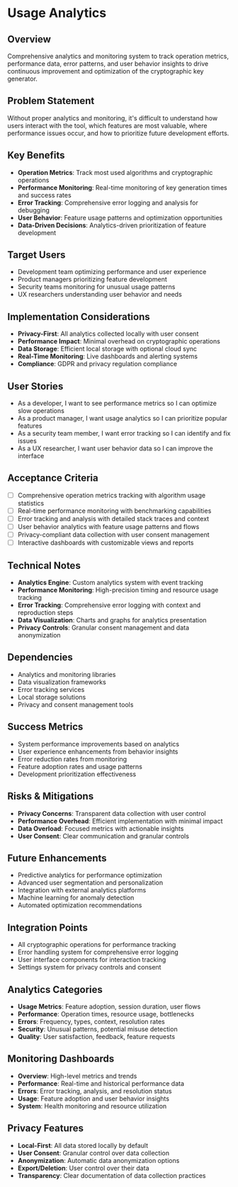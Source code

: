 # Usage Analytics

## Overview
Comprehensive analytics and monitoring system to track operation metrics, performance data, error patterns, and user behavior insights to drive continuous improvement and optimization of the cryptographic key generator.

## Problem Statement
Without proper analytics and monitoring, it's difficult to understand how users interact with the tool, which features are most valuable, where performance issues occur, and how to prioritize future development efforts.

## Key Benefits
- **Operation Metrics**: Track most used algorithms and cryptographic operations
- **Performance Monitoring**: Real-time monitoring of key generation times and success rates
- **Error Tracking**: Comprehensive error logging and analysis for debugging
- **User Behavior**: Feature usage patterns and optimization opportunities
- **Data-Driven Decisions**: Analytics-driven prioritization of feature development

## Target Users
- Development team optimizing performance and user experience
- Product managers prioritizing feature development
- Security teams monitoring for unusual usage patterns
- UX researchers understanding user behavior and needs

## Implementation Considerations
- **Privacy-First**: All analytics collected locally with user consent
- **Performance Impact**: Minimal overhead on cryptographic operations
- **Data Storage**: Efficient local storage with optional cloud sync
- **Real-Time Monitoring**: Live dashboards and alerting systems
- **Compliance**: GDPR and privacy regulation compliance

## User Stories
- As a developer, I want to see performance metrics so I can optimize slow operations
- As a product manager, I want usage analytics so I can prioritize popular features
- As a security team member, I want error tracking so I can identify and fix issues
- As a UX researcher, I want user behavior data so I can improve the interface

## Acceptance Criteria
- [ ] Comprehensive operation metrics tracking with algorithm usage statistics
- [ ] Real-time performance monitoring with benchmarking capabilities
- [ ] Error tracking and analysis with detailed stack traces and context
- [ ] User behavior analytics with feature usage patterns and flows
- [ ] Privacy-compliant data collection with user consent management
- [ ] Interactive dashboards with customizable views and reports

## Technical Notes
- **Analytics Engine**: Custom analytics system with event tracking
- **Performance Monitoring**: High-precision timing and resource usage tracking
- **Error Tracking**: Comprehensive error logging with context and reproduction steps
- **Data Visualization**: Charts and graphs for analytics presentation
- **Privacy Controls**: Granular consent management and data anonymization

## Dependencies
- Analytics and monitoring libraries
- Data visualization frameworks
- Error tracking services
- Local storage solutions
- Privacy and consent management tools

## Success Metrics
- System performance improvements based on analytics
- User experience enhancements from behavior insights
- Error reduction rates from monitoring
- Feature adoption rates and usage patterns
- Development prioritization effectiveness

## Risks & Mitigations
- **Privacy Concerns**: Transparent data collection with user control
- **Performance Overhead**: Efficient implementation with minimal impact
- **Data Overload**: Focused metrics with actionable insights
- **User Consent**: Clear communication and granular controls

## Future Enhancements
- Predictive analytics for performance optimization
- Advanced user segmentation and personalization
- Integration with external analytics platforms
- Machine learning for anomaly detection
- Automated optimization recommendations

## Integration Points
- All cryptographic operations for performance tracking
- Error handling system for comprehensive error logging
- User interface components for interaction tracking
- Settings system for privacy controls and consent

## Analytics Categories
- **Usage Metrics**: Feature adoption, session duration, user flows
- **Performance**: Operation times, resource usage, bottlenecks
- **Errors**: Frequency, types, context, resolution rates
- **Security**: Unusual patterns, potential misuse detection
- **Quality**: User satisfaction, feedback, feature requests

## Monitoring Dashboards
- **Overview**: High-level metrics and trends
- **Performance**: Real-time and historical performance data
- **Errors**: Error tracking, analysis, and resolution status
- **Usage**: Feature adoption and user behavior insights
- **System**: Health monitoring and resource utilization

## Privacy Features
- **Local-First**: All data stored locally by default
- **User Consent**: Granular control over data collection
- **Anonymization**: Automatic data anonymization options
- **Export/Deletion**: User control over their data
- **Transparency**: Clear documentation of data collection practices